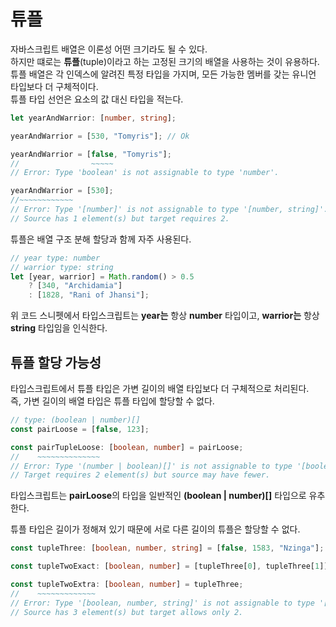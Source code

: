 # 튜플
자바스크립트 배열은 이론성 어떤 크기라도 될 수 있다.  
하지만 떄로는 **튜플**(tuple)이라고 하는 고정된 크기의 배열을 사용하는 것이 유용하다.  
튜플 배열은 각 인덱스에 알려진 특정 타입을 가지며, 모든 가능한 멤버를 갖는 유니언 타입보다 더 구체적이다.  
튜플 타입 선언은 요소의 값 대신 타입을 적는다.
```typescript
let yearAndWarrior: [number, string];

yearAndWarrior = [530, "Tomyris"]; // Ok

yearAndWarrior = [false, "Tomyris"];
//                ~~~~~
// Error: Type 'boolean' is not assignable to type 'number'.

yearAndWarrior = [530];
//~~~~~~~~~~~~
// Error: Type '[number]' is not assignable to type '[number, string]'.
// Source has 1 element(s) but target requires 2.
```

튜플은 배열 구조 분해 할당과 함께 자주 사용된다.
```typescript
// year type: number
// warrior type: string
let [year, warrior] = Math.random() > 0.5
    ? [340, "Archidamia"]
    : [1828, "Rani of Jhansi"];
```

위 코드 스니펫에서 타입스크립트는 **year는** 항상 **number** 타입이고, **warrior는** 항상 **string** 타입임을 인식한다.

## 튜플 할당 가능성
타입스크립트에서 튜플 타입은 가변 길이의 배열 타입보다 더 구체적으로 처리된다.  
즉, 가변 길이의 배열 타입은 튜플 타입에 할당할 수 없다.

```typescript
// type: (boolean | number)[]
const pairLoose = [false, 123];

const pairTupleLoose: [boolean, number] = pairLoose;
//    ~~~~~~~~~~~~~~
// Error: Type '(number | boolean)[]' is not assignable to type '[boolean, number]'.
// Target requires 2 element(s) but source may have fewer.
```
타입스크립트는 **pairLoose**의 타입을 일반적인 **(boolean | number)[]** 타입으로 유추한다.

튜플 타입은 길이가 정해져 있기 때문에 서로 다른 길이의 튜플은 할당할 수 없다.  
```typescript
const tupleThree: [boolean, number, string] = [false, 1583, "Nzinga"];

const tupleTwoExact: [boolean, number] = [tupleThree[0], tupleThree[1]]; // Ok

const tupleTwoExtra: [boolean, number] = tupleThree;
//    ~~~~~~~~~~~~~
// Error: Type '[boolean, number, string]' is not assignable to type '[boolean, number]'.
// Source has 3 element(s) but target allows only 2.
```